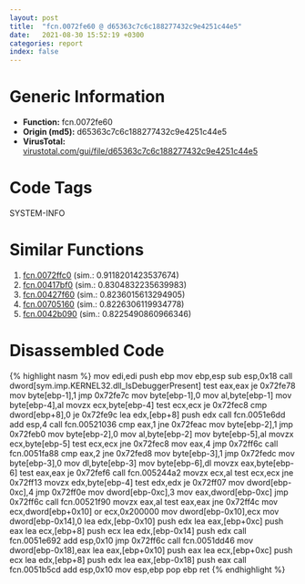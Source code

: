 ```yaml
---
layout: post
title:  "fcn.0072fe60 @ d65363c7c6c188277432c9e4251c44e5"
date:   2021-08-30 15:52:19 +0300
categories: report
index: false
---
```


# Generic Information
- **Function:** fcn.0072fe60
- **Origin (md5):** d65363c7c6c188277432c9e4251c44e5
- **VirusTotal:** [virustotal.com/gui/file/d65363c7c6c188277432c9e4251c44e5][virustotal_ref]

# Code Tags
<span class="tag" id="SYSTEM-INFO">SYSTEM-INFO</span>


# Similar Functions

1. [fcn.0072ffc0][similar_1_ref] (sim.: 0.9118201423537674)
2. [fcn.00417bf0][similar_2_ref] (sim.: 0.8304832235639983)
3. [fcn.00427f60][similar_3_ref] (sim.: 0.8236015613294905)
4. [fcn.00705160][similar_4_ref] (sim.: 0.8226306119934778)
5. [fcn.0042b090][similar_5_ref] (sim.: 0.8225490860966346)


# Disassembled Code

{% highlight nasm %}
mov edi,edi
push ebp
mov ebp,esp
sub esp,0x18
call dword[sym.imp.KERNEL32.dll_IsDebuggerPresent]
test eax,eax
je 0x72fe78
mov byte[ebp-1],1
jmp 0x72fe7c
mov byte[ebp-1],0
mov al,byte[ebp-1]
mov byte[ebp-4],al
movzx ecx,byte[ebp-4]
test ecx,ecx
je 0x72fec8
cmp dword[ebp+8],0
je 0x72fe9c
lea edx,[ebp+8]
push edx
call fcn.0051e6dd
add esp,4
call fcn.00521036
cmp eax,1
jne 0x72feac
mov byte[ebp-2],1
jmp 0x72feb0
mov byte[ebp-2],0
mov al,byte[ebp-2]
mov byte[ebp-5],al
movzx ecx,byte[ebp-5]
test ecx,ecx
jne 0x72fec8
mov eax,4
jmp 0x72ff6c
call fcn.0051fa88
cmp eax,2
jne 0x72fed8
mov byte[ebp-3],1
jmp 0x72fedc
mov byte[ebp-3],0
mov dl,byte[ebp-3]
mov byte[ebp-6],dl
movzx eax,byte[ebp-6]
test eax,eax
je 0x72fef6
call fcn.005244a2
movzx ecx,al
test ecx,ecx
jne 0x72ff13
movzx edx,byte[ebp-4]
test edx,edx
je 0x72ff07
mov dword[ebp-0xc],4
jmp 0x72ff0e
mov dword[ebp-0xc],3
mov eax,dword[ebp-0xc]
jmp 0x72ff6c
call fcn.00521f90
movzx eax,al
test eax,eax
jne 0x72ff4c
mov ecx,dword[ebp+0x10]
or ecx,0x200000
mov dword[ebp-0x10],ecx
mov dword[ebp-0x14],0
lea edx,[ebp-0x10]
push edx
lea eax,[ebp+0xc]
push eax
lea ecx,[ebp+8]
push ecx
lea edx,[ebp-0x14]
push edx
call fcn.0051e692
add esp,0x10
jmp 0x72ff6c
call fcn.0051dd46
mov dword[ebp-0x18],eax
lea eax,[ebp+0x10]
push eax
lea ecx,[ebp+0xc]
push ecx
lea edx,[ebp+8]
push edx
lea eax,[ebp-0x18]
push eax
call fcn.0051b5cd
add esp,0x10
mov esp,ebp
pop ebp
ret 
{% endhighlight %}


[similar_1_ref]: /report/fcn.0072ffc0@d65363c7c6c188277432c9e4251c44e5
[similar_2_ref]: /report/fcn.00417bf0@14b20b07906a36e23f2230c8042160f2
[similar_3_ref]: /report/fcn.00427f60@17d73cbafe6dd96dd6f2291fab06fbb5
[similar_4_ref]: /report/fcn.00705160@d65363c7c6c188277432c9e4251c44e5
[similar_5_ref]: /report/fcn.0042b090@1160595edb203a63cb2ca3ce2ff04f47
[virustotal_ref]: https://www.virustotal.com/gui/file/d65363c7c6c188277432c9e4251c44e5